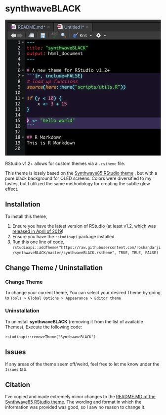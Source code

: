 # synthwaveBLACK

![](synthwaveBLACK_example.png)

RStudio v1.2+ allows for custom themes via a `.rstheme` file.


This theme is losely based on the [Synthwave85 RStudio theme](https://github.com/jnolis/synthwave85) , but with a pure black background for OLED screens.
Colors were diversified to my tastes, but I utilized the same methodology for creating the subtle glow effect.


## Installation
To install this theme,

1. Ensure you have the latest version of RStudio (at least v1.2, which was [released in April of 2019](https://blog.rstudio.com/2019/04/30/rstudio-1-2-release/))
2. Ensure you have the `rstudioapi` package installed.
3. Run this one line of code, `rstudioapi::addTheme("https://raw.githubusercontent.com/roshandarji/synthwaveBLACK/master/synthwaveBLACK.rstheme", TRUE, TRUE, FALSE)`


## Change Theme / Uninstallation

### Change Theme

To change your current theme, You can select your desired Theme by going to `Tools > Global Options > Appearance > Editor theme`

### Uninstallation

To uninstall **synthwaveBLACK** (removing it from the list of available Themes), Execute the following code:

`rstudioapi::removeTheme("SynthwaveBLACK")`


## Issues
If any areas of the theme seem off/weird, feel free to let me know under the `Issues` tab.


## Citation
I've copied and made extremely minor changes to the [README.MD of the Synthwave85 RStudio theme](https://github.com/jnolis/synthwave85/blob/master/readme.md).
The wording and format in which the information was provided was good, so I saw no reason to change it.
